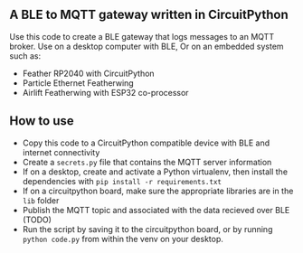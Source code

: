 ## A BLE to MQTT gateway written in CircuitPython

Use this code to create a BLE gateway that logs messages to an MQTT broker.
Use on a desktop computer with BLE,
Or on an embedded system such as:
* Feather RP2040 with CircuitPython
* Particle Ethernet Featherwing
* Airlift Featherwing with ESP32 co-processor

## How to use
* Copy this code to a CircuitPython compatible device with BLE and internet connectivity
* Create a `secrets.py` file that contains the MQTT server information
* If on a desktop, create and activate a Python virtualenv, then install the dependencies with `pip install -r requirements.txt`
* If on a circuitpython board, make sure the appropriate libraries are in the `lib` folder
* Publish the MQTT topic and associated with the data recieved over BLE (TODO)
* Run the script by saving it to the circuitpython board, or by running `python code.py` from within the venv on your desktop.
